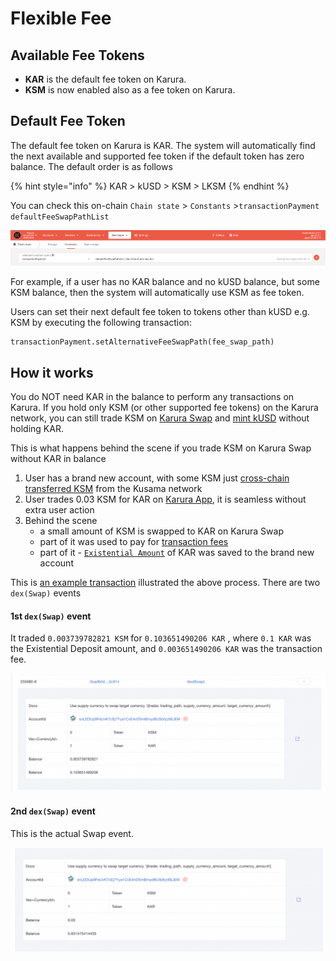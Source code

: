 # Flexible Fee

## Available Fee Tokens

* **KAR** is the default fee token on Karura.&#x20;
* **KSM** is now enabled also as a fee token on Karura.

## Default Fee Token

The default fee token on Karura is KAR. The system will automatically find the next available and supported fee token if the default token has zero balance. The default order is as follows

{% hint style="info" %}
KAR > kUSD > KSM > LKSM
{% endhint %}

You can check this on-chain `Chain state` > `Constants` >`transactionPayment defaultFeeSwapPathList`

![](../../.gitbook/assets/screen-shot-2021-08-04-at-9.06.14-pm.png)

For example, if a user has no KAR balance and no kUSD balance, but some KSM balance, then the system will automatically use KSM as fee token.

Users can set their next default fee token to tokens other than kUSD e.g. KSM by executing the following transaction:

```
transactionPayment.setAlternativeFeeSwapPath(fee_swap_path)
```

## How it works

You do NOT need KAR in the balance to perform any transactions on Karura. If you hold only KSM (or other supported fee tokens) on the Karura network, you can still trade KSM on [Karura Swap](../developer-guide/swap/) and [mint kUSD](kusd-stablecoin/mint-kusd.md) without holding KAR.

This is what happens behind the scene if you trade KSM on Karura Swap without KAR in balance

1. User has a brand new account, with some KSM just [cross-chain transferred KSM](inter-kusama-transfer.md) from the Kusama network
2. User trades 0.03 KSM for KAR on [Karura App](https://apps.karura.network/swap), it is seamless without extra user action
3. Behind the scene&#x20;
   * a small amount of KSM is swapped to KAR on Karura Swap&#x20;
   * part of it was used to pay for [transaction fees](../get-started/transaction-fees.md)
   * part of it - [`Existential Amount`](../get-started/karura-account/#existential-deposit) of KAR was saved to the brand new account

This is [an example transaction](https://karura.subscan.io/extrinsic/255680-3) illustrated the above process. There are two `dex(Swap)` events

#### 1st `dex(Swap)` event&#x20;

It traded `0.003739782821 KSM`  for `0.103651490206 KAR` , where `0.1 KAR` was the Existential Deposit amount, and `0.003651490206 KAR` was the transaction fee.

![](../../.gitbook/assets/screen-shot-2021-08-03-at-12.33.28-pm.png)

#### 2nd `dex(Swap)` event

This is the actual Swap event.

![](../../.gitbook/assets/screen-shot-2021-08-03-at-12.33.33-pm.png)

